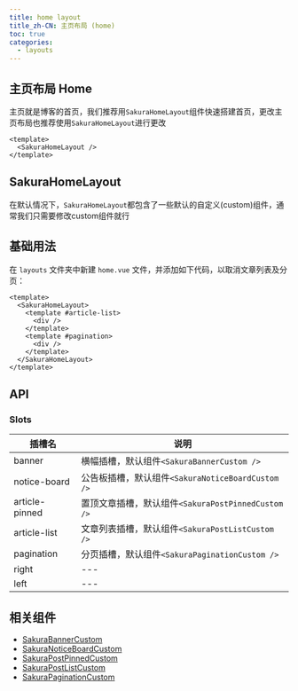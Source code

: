 ```yaml
---
title: home layout
title_zh-CN: 主页布局 (home)
toc: true
categories:
  - layouts
---
```


## 主页布局 Home

主页就是博客的首页，我们推荐用`SakuraHomeLayout`组件快速搭建首页，更改主页布局也推荐使用`SakuraHomeLayout`进行更改

```vue
<template>
  <SakuraHomeLayout />
</template>
```

## SakuraHomeLayout

在默认情况下，`SakuraHomeLayout`都包含了一些默认的自定义(custom)组件，通常我们只需要修改custom组件就行

## 基础用法

在 `layouts` 文件夹中新建 `home.vue` 文件，并添加如下代码，以取消文章列表及分页：

```vue
<template>
  <SakuraHomeLayout>
    <template #article-list>
      <div />
    </template>
    <template #pagination>
      <div />
    </template>
  </SakuraHomeLayout>
</template>
```

## API

### Slots

| 插槽名         | 说明                                                  |
| -------------- | ----------------------------------------------------- |
| banner         | 横幅插槽，默认组件`<SakuraBannerCustom />`            |
| notice-board   | 公告板插槽，默认组件`<SakuraNoticeBoardCustom />`     |
| article-pinned | 置顶文章插槽，默认组件`<SakuraPostPinnedCustom />` |
| article-list   | 文章列表插槽，默认组件`<SakuraPostListCustom />`   |
| pagination     | 分页插槽，默认组件`<SakuraPaginationCustom />`        |
| right          | ---                                                   |
| left           | ---                                                   |

## 相关组件

- [SakuraBannerCustom](/components-custom/SakuraBannerCustom)
- [SakuraNoticeBoardCustom](/components-custom/SakuraNoticeBoardCustom)
- [SakuraPostPinnedCustom](/components-custom/SakuraPostPinnedCustom)
- [SakuraPostListCustom](/components-custom/SakuraPostListCustom)
- [SakuraPaginationCustom](/components-custom/SakuraPaginationCustom)
